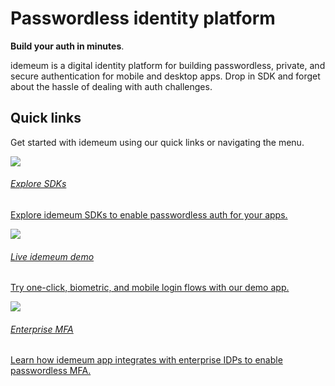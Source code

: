 # Passwordless identity platform

**Build your auth in minutes**. 

idemeum is a digital identity platform for building passwordless, private, and secure authentication for mobile and desktop apps. Drop in SDK and forget about the hassle of dealing with auth challenges.


## Quick links

Get started with idemeum using our quick links or navigating the menu.

<div class="cards">

<a href="reference/sdkoverview/">
<div class="card">
    <div class="content">
      <img class="logo" src="/assets/icons/integration.svg">
      <h6>Explore SDKs </h6>
      <div class="hover_content">
        <p>Explore idemeum SDKs to enable passwordless auth for your apps.</p>
      </div>
    </div>
  </div>   
</a>

	
<a href="https://jsdemo.idemeum.com" target="_blank">
<div class="card">
    <div class="content">
      <img class="logo" src="/assets/icons/application.svg">
      <h6>Live idemeum demo</h6>
      <div class="hover_content">
        <p>Try one-click, biometric, and mobile login flows with our demo app.</p>
      </div>
    </div>
  </div>    
 </a>

<a href="/sso-overview/">
<div class="card">
    <div class="content">
      <img class="logo" src="/assets/icons/login.svg">
      <h6>Enterprise MFA</h6>
      <div class="hover_content">
        <p>Learn how idemeum app integrates with enterprise IDPs to enable passwordless MFA.</p>
      </div>
    </div>
  </div>   
</a>

</div>























